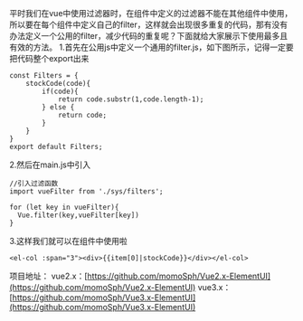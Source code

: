 平时我们在vue中使用过滤器时，在组件中定义的过滤器不能在其他组件中使用，所以要在每个组件中定义自己的filter，这样就会出现很多重复的代码，那有没有办法定义一个公用的filter，减少代码的重复呢？下面就给大家展示下使用最多且有效的方法。
1.首先在公用js中定义一个通用的filter.js，如下图所示，记得一定要把代码整个export出来
```
const Filters = {
    stockCode(code){
        if(code){
            return code.substr(1,code.length-1);
        } else {
            return code;
        }
    }
}
export default Filters;
```
2.然后在main.js中引入
```
//引入过滤函数
import vueFilter from './sys/filters';

for (let key in vueFilter){
  Vue.filter(key,vueFilter[key])
}
```
3.这样我们就可以在组件中使用啦
```
<el-col :span="3"><div>{{item[0]|stockCode}}</div></el-col>
```

项目地址：
vue2.x：[https://github.com/momoSph/Vue2.x-ElementUI](https://github.com/momoSph/Vue2.x-ElementUI)
vue3.x：[https://github.com/momoSph/Vue3.x-ElementUI](https://github.com/momoSph/Vue3.x-ElementUI)